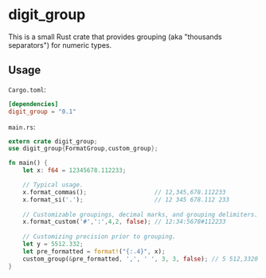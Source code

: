 # digit_group

This is a small Rust crate that provides grouping (aka "thousands separators") for numeric types.

## Usage ##

`Cargo.toml`:
```toml
[dependencies]
digit_group = "0.1"
```
`main.rs`:
```Rust
extern crate digit_group;
use digit_group{FormatGroup,custom_group};

fn main() {
    let x: f64 = 12345678.112233;

    // Typical usage. 
    x.format_commas();                   // 12,345,678.112233
    x.format_si('.');                    // 12 345 678.112 233
    
    // Customizable groupings, decimal marks, and grouping delimiters.
    x.format_custom('#',':',4,2, false); // 12:34:5678#112233
    
    // Customizing precision prior to grouping.
    let y = 5512.332;
    let pre_formatted = format!("{:.4}", x);
    custom_group(&pre_formatted, ',', ' ', 3, 3, false); // 5 512,3320
}
```